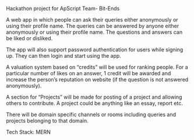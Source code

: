 Hackathon project for ApScript
Team- Bit-Ends

A web app in which people can ask their queries either anonymously or using their profile name.
The queries can be answered by anyone either anonymously or using their profile name. The questions and answers can be liked or disliked.

The app will also support password authentication for users while signing up. They can then login and start using the app.

A valuation system based on “credits” will be used for ranking people.
For a particular number of likes on an answer, 1 credit will be awarded and increase the person’s reputation on website (if the question is not answered anonymously).

A section for “Projects” will be made for posting of a project and allowing others to contribute. A project could be anything like an essay, report etc. 

There will be domain specific channels or rooms including queries and projects belonging to that domain.

Tech Stack: MERN

